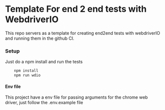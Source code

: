 # Template For end 2 end tests with WebdriverIO

This repo servers as a template for creating end2end tests with webdriverIO and running them in the github CI.

### Setup
Just do a npm install and run the tests
```bash
    npm install
    npm run wdio
```

#### Env file
This project have a env file for passing arguments for the chrome web driver, just follow the .env.example file